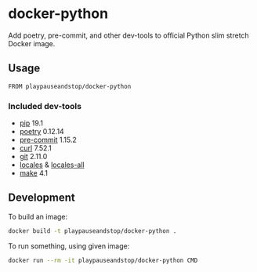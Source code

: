 # docker-python

Add poetry, pre-commit, and other dev-tools to official Python slim stretch
Docker image.

## Usage

```
FROM playpauseandstop/docker-python
```

### Included dev-tools

- [pip](https://pip.pypa.io) 19.1
- [poetry](https://poetry.eustace.io) 0.12.14
- [pre-commit](https://pre-commit.com) 1.15.2
- [curl](https://curl.haxx.se) 7.52.1
- [git](https://git-scm.com) 2.11.0
- [locales](https://packages.debian.org/stretch/locales) &
  [locales-all](https://packages.debian.org/stretch/locales-all)
- [make](https://www.gnu.org/software/make) 4.1

## Development

To build an image:

```bash
docker build -t playpauseandstop/docker-python .
```

To run something, using given image:

```bash
docker run --rm -it playpauseandstop/docker-python CMD
```
